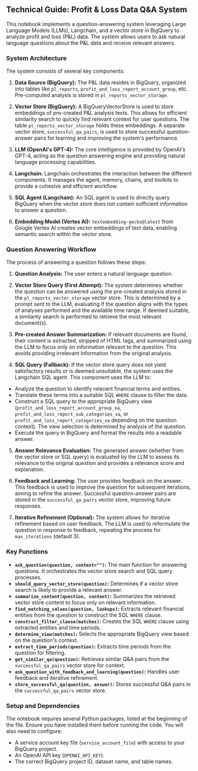 ## Technical Guide: Profit & Loss Data Q&A System

This notebook implements a question-answering system leveraging Large Language Models (LLMs), Langchain, and a vector store in BigQuery to analyze profit and loss (P&L) data. The system allows users to ask natural language questions about the P&L data and receive relevant answers.

### System Architecture

The system consists of several key components:

1. **Data Source (BigQuery):** The P&L data resides in BigQuery, organized into tables like `pl_reports`, `profit_and_loss_report_account_group`, etc. Pre-computed analysis is stored in `pl_reports_vector_storage`.

2. **Vector Store (BigQuery):** A BigQueryVectorStore is used to store embeddings of pre-created P&L analysis texts. This allows for efficient similarity search to quickly find relevant context for user questions. The table `pl_reports_vector_storage` holds these embeddings. A separate vector store, `successful_qa_pairs`, is used to store successful question-answer pairs for learning and improving the system's performance.

3. **LLM (OpenAI's GPT-4):** The core intelligence is provided by OpenAI's GPT-4, acting as the question answering engine and providing natural language processing capabilities.

4. **Langchain:** Langchain orchestrates the interaction between the different components. It manages the agent, memory, chains, and toolkits to provide a cohesive and efficient workflow.

5. **SQL Agent (Langchain):** An SQL agent is used to directly query BigQuery when the vector store does not contain sufficient information to answer a question.

6. **Embedding Model (Vertex AI):** `textembedding-gecko@latest` from Google Vertex AI creates vector embeddings of text data, enabling semantic search within the vector store.

### Question Answering Workflow

The process of answering a question follows these steps:

1. **Question Analysis:** The user enters a natural language question.

2. **Vector Store Query (First Attempt):** The system determines whether the question can be answered using the pre-created analysis stored in the `pl_reports_vector_storage` vector store. This is determined by a prompt sent to the LLM, evaluating if the question aligns with the types of analyses performed and the available time range. If deemed suitable, a similarity search is performed to retrieve the most relevant document(s).

3. **Pre-created Answer Summarization:** If relevant documents are found, their content is extracted, stripped of HTML tags, and summarized using the LLM to focus only on information relevant to the question. This avoids providing irrelevant information from the original analysis.

4. **SQL Query (Fallback):** If the vector store query does not yield satisfactory results or is deemed unsuitable, the system uses the Langchain SQL agent. This component uses the LLM to:
- Analyze the question to identify relevant financial terms and entities.
- Translate these terms into a suitable SQL `WHERE` clause to filter the data.
- Construct a SQL query to the appropriate BigQuery view (`profit_and_loss_report_account_group_xa`, `profit_and_loss_report_sub_categories_xa`, or `profit_and_loss_report_categories_xa` depending on the question context). The view selection is determined by analysis of the question.
- Execute the query in BigQuery and format the results into a readable answer.

5. **Answer Relevance Evaluation:** The generated answer (whether from the vector store or SQL query) is evaluated by the LLM to assess its relevance to the original question and provides a relevance score and explanation.

6. **Feedback and Learning:** The user provides feedback on the answer. This feedback is used to improve the question for subsequent iterations, aiming to refine the answer. Successful question-answer pairs are stored in the `successful_qa_pairs` vector store, improving future responses.

7. **Iterative Refinement (Optional):** The system allows for iterative refinement based on user feedback. The LLM is used to reformulate the question in response to feedback, repeating the process for `max_iterations` (default 3).

### Key Functions

* **`ask_question(question, context="")`:** The main function for answering questions. It orchestrates the vector store search and SQL query processes.
* **`should_query_vector_store(question)`:** Determines if a vector store search is likely to provide a relevant answer.
* **`summarize_content(question, content)`:** Summarizes the retrieved vector store content to focus only on relevant information.
* **`find_matching_values(question, lookups)`:** Extracts relevant financial entities from the question to construct the SQL `WHERE` clause.
* **`construct_filter_clause(matches)`:** Creates the SQL `WHERE` clause using extracted entities and time periods.
* **`determine_view(matches)`:** Selects the appropriate BigQuery view based on the question's context.
* **`extract_time_periods(question)`:** Extracts time periods from the question for filtering.
* **`get_similar_qa(question)`:** Retrieves similar Q&A pairs from the `successful_qa_pairs` vector store for context.
* **`ask_question_with_feedback_and_learning(question)`:** Handles user feedback and iterative refinement.
* **`store_successful_qa(question, answer)`:** Stores successful Q&A pairs in the `successful_qa_pairs` vector store.


### Setup and Dependencies

The notebook requires several Python packages, listed at the beginning of the file. Ensure you have installed them before running the code. You will also need to configure:

* A service account key file (`service_account_file`) with access to your BigQuery project.
* An OpenAI API key (`OPENAI_API_KEY`).
* The correct BigQuery project ID, dataset name, and table names.
